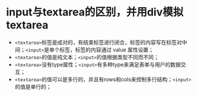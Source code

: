 # input与textarea的区别，并用div模拟textarea

* `<textarea>`标签是成对的，有结束标签进行闭合，标签的内容写在标签对中间；`<input>`是单个标签，标签的内容通过 value 属性设置；
* `<textarea>`的值是纯文本；`<input>`的值根据类型不同而不同；
* `<textarea>`没有type属性；`<input>`有多种type来满足表单与用户的数据交互；
* `<textarea>`的值可以是多行的，并且有rows和cols来控制多行结构；`<input>`的值是单行的；